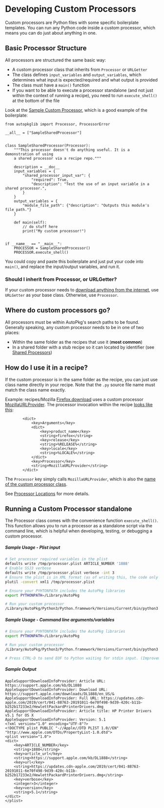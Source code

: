 # Developing Custom Processors
Custom processors are Python files with some specific boilerplate templates. You can run any Python code inside a custom processor, which means you can do just about anything in one.

## Basic Processor Structure
All processors are structured the same basic way:
* A custom processor class that inherits from `Processor` or `URLGetter`
* The class defines `input_variables` and `output_variables`, which determines what input is expected/required and what output is provided
* The class must have a `main()` function
* If you want to be able to execute a processor standalone (and not just within the context of running a recipe), you need to run `execute_shell()` at the bottom of the file

Look at the [Sample Custom Processor](https://github.com/autopkg/recipes/blob/master/SampleSharedProcessor/SampleSharedProcessor.py), which is a good example of the boilerplate:
```
from autopkglib import Processor, ProcessorError

__all__ = ["SampleSharedProcessor"]


class SampleSharedProcessor(Processor):
    """This processor doesn't do anything useful. It is a demonstration of using
    a shared processor via a recipe repo."""

    description = __doc__
    input_variables = {
        "shared_processor_input_var": {
            "required": True,
            "description": "Test the use of an input variable in a shared processor.",
        }
    }
    output_variables = {
        "module_file_path": {"description": "Outputs this module's file path."}
    }

    def main(self):
        // do stuff here
        print("My custom processor!")


if __name__ == "__main__":
    PROCESSOR = SampleSharedProcessor()
    PROCESSOR.execute_shell()
```

You could copy and paste this boilerplate and just put your code into `main()`, and replace the input/output variables, and run it.

### Should I inherit from Processor, or URLGetter?
If your custom processor needs to [download anything from the internet](https://github.com/autopkg/autopkg/wiki/Downloading-from-the-Internet-in-Custom-Processors), use `URLGetter` as your base class. Otherwise, use `Processor`.

## Where do custom processors go?
All processors must be within AutoPkg's search paths to be found.
Generally speaking, any custom processor needs to be in one of two places:
* Within the same folder as the recipes that use it (**most common**)
* In a shared folder with a stub recipe so it can located by identifier (see [Shared Processors](https://github.com/autopkg/autopkg/wiki/Processor-Locations#shared-recipe-processors))

## How do I use it in a recipe?
If the custom processor is in the same folder as the recipe, you can just use class name directly in your recipe. Note that the `.py` source file name must match the class name exactly.

Example: recipes/Mozilla
[Firefox.download](https://github.com/autopkg/recipes/blob/master/Mozilla/Firefox.download.recipe) uses a custom processor [MozillaURLProvider](https://github.com/autopkg/recipes/blob/master/Mozilla/MozillaURLProvider.py). The processor invocation within the recipe [looks like this](https://github.com/autopkg/recipes/blob/master/Mozilla/Firefox.download.recipe#L29-L41):
```
        <dict>
            <key>Arguments</key>
            <dict>
                <key>product_name</key>
                <string>firefox</string>
                <key>release</key>
                <string>%RELEASE%</string>
                <key>locale</key>
                <string>%LOCALE%</string>
            </dict>
            <key>Processor</key>
            <string>MozillaURLProvider</string>
        </dict>
```

The `Processor` key simply calls `MozillaURLProvider`, which is also the [name of the custom processor class](https://github.com/autopkg/recipes/blob/master/Mozilla/MozillaURLProvider.py#L74).

See [Processor Locations](https://github.com/autopkg/autopkg/wiki/Processor-Locations) for more details.

## Running a Custom Processor standalone
The Processor class comes with the convenience function `execute_shell()`. This function allows you to run a processor as a standalone script via the command line, which is helpful when developing, testing, or debugging a custom processor.

##### Sample Usage - Plist input
```zsh
# Set processor required variables in the plist
defaults write /tmp/processor.plist ARTICLE_NUMBER '1888'
# Enable SSJ3 verbose
defaults write /tmp/processor.plist verbose -int 3
# Ensure the plist is in XML format (as of writing this, the code only expects XML format, not binary [or json])
plutil -convert xml1 /tmp/processor.plist

# Ensure your PYHTONPATH includes the AutoPkg libraries
export PYTHONPATH=/Library/AutoPkg

# Run your custom processor
/Library/AutoPkg/Python3/Python.framework/Versions/Current/bin/python3 ${HOME}/src/autopkg/n8felton-recipes/SharedProcessors/AppleSupportDownloadInfoProvider.py < /tmp/processor.plist
```

##### Sample Usage - Command line arguments/variables
```zsh
# Ensure your PYHTONPATH includes the AutoPkg libraries
export PYTHONPATH=/Library/AutoPkg

# Run your custom processor
/Library/AutoPkg/Python3/Python.framework/Versions/Current/bin/python3 ${HOME}/src/autopkg/n8felton-recipes/SharedProcessors/AppleSupportDownloadInfoProvider.py ARTICLE_NUMBER=1888 verbose=3

# Press CTRL-D to send EOF to Python waiting for stdin input. (Improvement for later).
```

##### Sample Output
```
AppleSupportDownloadInfoProvider: Article URL: https://support.apple.com/kb/DL1888
AppleSupportDownloadInfoProvider: Download URL: https://support.apple.com/downloads/DL1888/en_US/&
AppleSupportDownloadInfoProvider: Full URL: https://updates.cdn-apple.com/2019/cert/041-88763-20191011-6e70f498-9d39-420c-b11b-b252b17233e2/HewlettPackardPrinterDrivers.dmg
AppleSupportDownloadInfoProvider: Article title: HP Printer Drivers v5.1 for OS X
AppleSupportDownloadInfoProvider: Version: 5.1
<?xml version="1.0" encoding="UTF-8"?>
<!DOCTYPE plist PUBLIC "-//Apple//DTD PLIST 1.0//EN" "http://www.apple.com/DTDs/PropertyList-1.0.dtd">
<plist version="1.0">
<dict>
	<key>ARTICLE_NUMBER</key>
	<string>1888</string>
	<key>article_url</key>
	<string>https://support.apple.com/kb/DL1888</string>
	<key>url</key>
	<string>https://updates.cdn-apple.com/2019/cert/041-88763-20191011-6e70f498-9d39-420c-b11b-b252b17233e2/HewlettPackardPrinterDrivers.dmg</string>
	<key>verbose</key>
	<integer>3</integer>
	<key>version</key>
	<string>5.1</string>
</dict>
</plist>
```

